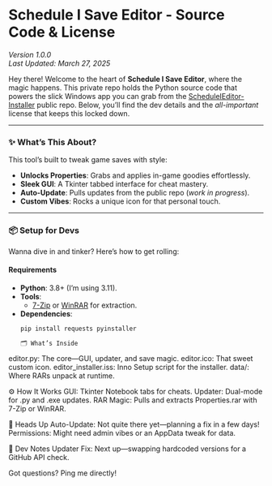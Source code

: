 # Schedule I Save Editor - Source Code & License  
*Version 1.0.0*  
*Last Updated: March 27, 2025*

Hey there! Welcome to the heart of **Schedule I Save Editor**, where the magic happens. This private repo holds the Python source code that powers the slick Windows app you can grab from the [ScheduleIEditor-Installer](https://github.com/ItsJohnnyy02/ScheduleIEditor-Installer) public repo. Below, you’ll find the dev details and the *all-important* license that keeps this locked down.

---

### ✨ What’s This About?
This tool’s built to tweak game saves with style:  
- **Unlocks Properties**: Grabs and applies in-game goodies effortlessly.  
- **Sleek GUI**: A Tkinter tabbed interface for cheat mastery.  
- **Auto-Update**: Pulls updates from the public repo (*work in progress*).  
- **Custom Vibes**: Rocks a unique icon for that personal touch.

---

### 📦 Setup for Devs
Wanna dive in and tinker? Here’s how to get rolling:

#### Requirements
- **Python**: 3.8+ (I’m using 3.11).  
- **Tools**:  
  - [7-Zip](https://www.7-zip.org/) or [WinRAR](https://www.win-rar.com/) for extraction.  
- **Dependencies**:  
  ```bash
  pip install requests pyinstaller

  🗂️ What’s Inside
editor.py: The core—GUI, updater, and save magic.
editor.ico: That sweet custom icon.
editor_installer.iss: Inno Setup script for the installer.
data/: Where RARs unpack at runtime.

⚙️ How It Works
GUI: Tkinter Notebook tabs for cheats.
Updater: Dual-mode for .py and .exe updates.
RAR Magic: Pulls and extracts Properties.rar with 7-Zip or WinRAR.

🚧 Heads Up
Auto-Update: Not quite there yet—planning a fix in a few days!
Permissions: Might need admin vibes or an AppData tweak for data.

📝 Dev Notes
Updater Fix: Next up—swapping hardcoded versions for a GitHub API check.

Got questions? Ping me directly!

